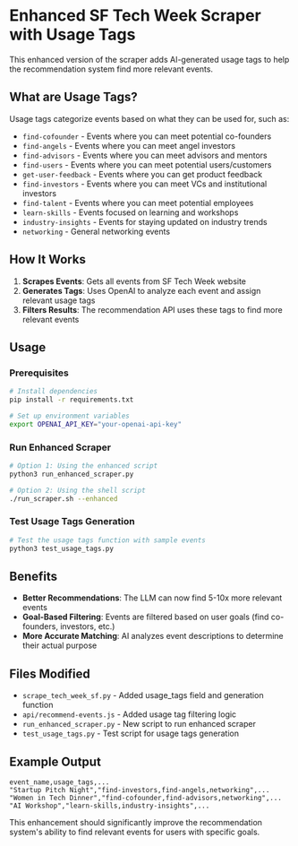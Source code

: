 # Enhanced SF Tech Week Scraper with Usage Tags

This enhanced version of the scraper adds AI-generated usage tags to help the recommendation system find more relevant events.

## What are Usage Tags?

Usage tags categorize events based on what they can be used for, such as:
- `find-cofounder` - Events where you can meet potential co-founders
- `find-angels` - Events where you can meet angel investors
- `find-advisors` - Events where you can meet advisors and mentors
- `find-users` - Events where you can meet potential users/customers
- `get-user-feedback` - Events where you can get product feedback
- `find-investors` - Events where you can meet VCs and institutional investors
- `find-talent` - Events where you can meet potential employees
- `learn-skills` - Events focused on learning and workshops
- `industry-insights` - Events for staying updated on industry trends
- `networking` - General networking events

## How It Works

1. **Scrapes Events**: Gets all events from SF Tech Week website
2. **Generates Tags**: Uses OpenAI to analyze each event and assign relevant usage tags
3. **Filters Results**: The recommendation API uses these tags to find more relevant events

## Usage

### Prerequisites

```bash
# Install dependencies
pip install -r requirements.txt

# Set up environment variables
export OPENAI_API_KEY="your-openai-api-key"
```

### Run Enhanced Scraper

```bash
# Option 1: Using the enhanced script
python3 run_enhanced_scraper.py

# Option 2: Using the shell script
./run_scraper.sh --enhanced
```

### Test Usage Tags Generation

```bash
# Test the usage tags function with sample events
python3 test_usage_tags.py
```

## Benefits

- **Better Recommendations**: The LLM can now find 5-10x more relevant events
- **Goal-Based Filtering**: Events are filtered based on user goals (find co-founders, investors, etc.)
- **More Accurate Matching**: AI analyzes event descriptions to determine their actual purpose

## Files Modified

- `scrape_tech_week_sf.py` - Added usage_tags field and generation function
- `api/recommend-events.js` - Added usage tag filtering logic
- `run_enhanced_scraper.py` - New script to run enhanced scraper
- `test_usage_tags.py` - Test script for usage tags generation

## Example Output

```csv
event_name,usage_tags,...
"Startup Pitch Night","find-investors,find-angels,networking",...
"Women in Tech Dinner","find-cofounder,find-advisors,networking",...
"AI Workshop","learn-skills,industry-insights",...
```

This enhancement should significantly improve the recommendation system's ability to find relevant events for users with specific goals.
